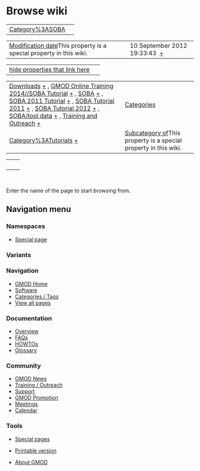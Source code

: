 



<span id="top"></span>




# <span dir="auto">Browse wiki</span>






|                                                      |     |
|------------------------------------------------------|-----|
| [Category%3ASOBA](/wiki/Category%3ASOBA "Category%3ASOBA") |     |

|  |  |
|----|----|
| <span class="smw-highlighter" data-type="1" state="inline" data-title="Property"><span class="smwbuiltin">[Modification date](/wiki/Property:Modification_date "Property:Modification date")</span><span class="smwttcontent">This property is a special property in this wiki.</span></span> | <span class="smwb-value">10 September 2012 19:33:43  <span class="smwsearch">[+](/wiki/Special%3ASearchByProperty/Modification-20date/10-20September-202012-2019:33:43 "Special%3ASearchByProperty/Modification-20date/10-20September-202012-2019:33:43")</span></span> |

<span id="smw_browse_incoming"></span>

|  |  |
|----|----|
| [hide properties that link here](/mediawiki/index.php?title=Special:Browse&offset=0&dir=out&article=Category%3ASOBA)  |  |

|  |  |
|----|----|
| <span class="smwb-ivalue">[Downloads](/wiki/Downloads "Downloads") <span class="smwbrowse">[+](/wiki/Special%3ABrowse/Downloads "Special%3ABrowse/Downloads")</span></span> , <span class="smwb-ivalue">[GMOD Online Training 2014//SOBA Tutorial](/wiki/GMOD_Online_Training_2014//SOBA_Tutorial "GMOD Online Training 2014//SOBA Tutorial") <span class="smwbrowse">[+](/wiki/Special%3ABrowse/GMOD-20Online-20Training-202014-2F-2FSOBA-20Tutorial "Special%3ABrowse/GMOD-20Online-20Training-202014-2F-2FSOBA-20Tutorial")</span></span> , <span class="smwb-ivalue">[SOBA](/wiki/SOBA "SOBA") <span class="smwbrowse">[+](/wiki/Special%3ABrowse/SOBA "Special%3ABrowse/SOBA")</span></span> , <span class="smwb-ivalue">[SOBA 2011 Tutorial](/wiki/SOBA_2011_Tutorial "SOBA 2011 Tutorial") <span class="smwbrowse">[+](/wiki/Special%3ABrowse/SOBA-202011-20Tutorial "Special%3ABrowse/SOBA-202011-20Tutorial")</span></span> , <span class="smwb-ivalue">[SOBA Tutorial 2011](/wiki/SOBA_Tutorial_2011 "SOBA Tutorial 2011") <span class="smwbrowse">[+](/wiki/Special%3ABrowse/SOBA-20Tutorial-202011 "Special%3ABrowse/SOBA-20Tutorial-202011")</span></span> , <span class="smwb-ivalue">[SOBA Tutorial 2012](/wiki/SOBA_Tutorial_2012 "SOBA Tutorial 2012") <span class="smwbrowse">[+](/wiki/Special%3ABrowse/SOBA-20Tutorial-202012 "Special%3ABrowse/SOBA-20Tutorial-202012")</span></span> , <span class="smwb-ivalue">[SOBA/tool data](/wiki/SOBA/tool_data "SOBA/tool data") <span class="smwbrowse">[+](/wiki/Special%3ABrowse/SOBA-2Ftool-20data "Special%3ABrowse/SOBA-2Ftool-20data")</span></span> , <span class="smwb-ivalue">[Training and Outreach](/wiki/Training_and_Outreach "Training and Outreach") <span class="smwbrowse">[+](/wiki/Special%3ABrowse/Training-20and-20Outreach "Special%3ABrowse/Training-20and-20Outreach")</span></span> | [Categories](/wiki/Special%3ACategories "Special%3ACategories") |
| <span class="smwb-ivalue">[Category%3ATutorials](/wiki/Category%3ATutorials "Category%3ATutorials") <span class="smwbrowse">[+](/wiki/Special%3ABrowse/Category%3ATutorials "Special%3ABrowse/Category%3ATutorials")</span></span> | <span class="smw-highlighter" data-type="1" state="inline" data-title="Property"><span class="smwbuiltin">[Subcategory of](/wiki/Property:Subcategory_of "Property:Subcategory of")</span><span class="smwttcontent">This property is a special property in this wiki.</span></span> |

|     |     |
|-----|-----|
|     |     |

 

Enter the name of the page to start browsing from.  








## Navigation menu



### Namespaces

- <span id="ca-nstab-special">[Special
  page](/wiki/Special%3ABrowse/Category%3ASOBA "This is a special page, you cannot edit the page itself")</span>


### 

### Variants[](#)









<a href="/wiki/Main_Page"
style="background-image: url(http://gmod.org/images/GMOD-cogs.png);"
title="Visit the main page"></a>


### Navigation



- <span id="n-GMOD-Home">[GMOD Home](/wiki/Main_Page)</span>
- <span id="n-Software">[Software](/wiki/GMOD_Components)</span>
- <span id="n-Categories-.2F-Tags">[Categories /
  Tags](/wiki/Categories)</span>
- <span id="n-View-all-pages">[View all
  pages](/wiki/Special:AllPages)</span>




### Documentation



- <span id="n-Overview">[Overview](/wiki/Overview)</span>
- <span id="n-FAQs">[FAQs](/wiki/Category%3AFAQ)</span>
- <span id="n-HOWTOs">[HOWTOs](/wiki/Category%3AHOWTO)</span>
- <span id="n-Glossary">[Glossary](/wiki/Glossary)</span>




### Community



- <span id="n-GMOD-News">[GMOD News](/wiki/GMOD_News)</span>
- <span id="n-Training-.2F-Outreach">[Training /
  Outreach](/wiki/Training_and_Outreach)</span>
- <span id="n-Support">[Support](/wiki/Support)</span>
- <span id="n-GMOD-Promotion">[GMOD
  Promotion](/wiki/GMOD_Promotion)</span>
- <span id="n-Meetings">[Meetings](/wiki/Meetings)</span>
- <span id="n-Calendar">[Calendar](/wiki/Calendar)</span>




### Tools



- <span id="t-specialpages"><a href="/wiki/Special%3ASpecialPages" accesskey="q"
  title="A list of all special pages [q]">Special pages</a></span>
- <span id="t-print"><a
  href="/mediawiki/index.php?title=Special%3ABrowse/Category%3ASOBA&amp;printable=yes"
  rel="alternate" accesskey="p"
  title="Printable version of this page [p]">Printable version</a></span>





- <span id="footer-places-about">[About
  GMOD](/wiki/GMOD%3AAbout "GMOD%3AAbout")</span>

<!-- -->




